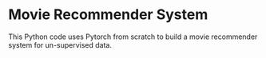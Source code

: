 # Movie Recommender System 
 This Python code uses Pytorch from scratch to build a movie recommender system for un-supervised data.
